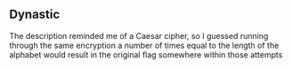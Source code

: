 ## Dynastic

The description reminded me of a Caesar cipher, so I guessed running through the same encryption
a number of times equal to the length of the alphabet would result in the original flag somewhere
within those attempts